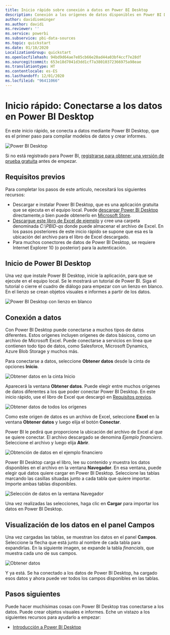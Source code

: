 ```yaml
---
title: Inicio rápido sobre conexión a datos en Power BI Desktop
description: Conexión a los orígenes de datos disponibles en Power BI Desktop
author: davidiseminger
ms.author: davidi
ms.reviewer: ''
ms.service: powerbi
ms.subservice: pbi-data-sources
ms.topic: quickstart
ms.date: 01/10/2020
LocalizationGroup: quickstart
ms.openlocfilehash: 94bd9d64ae7e85cb66e20ad44a03bf4ccf7e28df
ms.sourcegitcommit: 653e18d7041d3dd1cf7a38010372366975a98eae
ms.translationtype: HT
ms.contentlocale: es-ES
ms.lasthandoff: 12/01/2020
ms.locfileid: "96411066"
---
```

# <a name="quickstart-connect-to-data-in-power-bi-desktop"></a>Inicio rápido: Conectarse a los datos en Power BI Desktop

En este inicio rápido, se conecta a datos mediante Power BI Desktop, que es el primer paso para compilar modelos de datos y crear informes.

![Power BI Desktop](media/desktop-what-is-desktop/what-is-desktop_01.png)

Si no está registrado para Power BI, [registrarse para obtener una versión de prueba gratuita](https://app.powerbi.com/signupredirect?pbi_source=web) antes de empezar.

## <a name="prerequisites"></a>Requisitos previos

Para completar los pasos de este artículo, necesitará los siguientes recursos:

* Descargar e instalar Power BI Desktop, que es una aplicación gratuita que se ejecuta en el equipo local. Puede [descargar Power BI Desktop](https://powerbi.microsoft.com/desktop) directamente,o bien puede obtenerlo en [Microsoft Store](https://aka.ms/pbidesktopstore).
* [Descargue este libro de Excel de ejemplo](https://go.microsoft.com/fwlink/?LinkID=521962) y cree una carpeta denominada *C:\PBID-qs* donde puede almacenar el archivo de Excel. En los pasos posteriores de este inicio rápido se supone que esa es la ubicación del archivo para el libro de Excel descargado.
* Para muchos conectores de datos de Power BI Desktop, se requiere Internet Explorer 10 (o posterior) para la autenticación.

## <a name="launch-power-bi-desktop"></a>Inicio de Power BI Desktop

Una vez que instale Power BI Desktop, inicie la aplicación, para que se ejecute en el equipo local. Se le mostrará un tutorial de Power BI. Siga el tutorial o cierre el cuadro de diálogo para empezar con un lienzo en blanco. En el lienzo se crean objetos visuales e informes a partir de los datos.

![Power BI Desktop con lienzo en blanco](media/desktop-quickstart-connect-to-data/qs-connect-data_01.png)

## <a name="connect-to-data"></a>Conexión a datos

Con Power BI Desktop puede conectarse a muchos tipos de datos diferentes. Estos orígenes incluyen orígenes de datos básicos, como un archivo de Microsoft Excel. Puede conectarse a servicios en línea que contienen todo tipo de datos, como Salesforce, Microsoft Dynamics, Azure Blob Storage y muchos más.

Para conectarse a datos, seleccione **Obtener datos** desde la cinta de opciones **Inicio**.

![Obtener datos en la cinta Inicio](media/desktop-quickstart-connect-to-data/qs-connect-data_02.png)

Aparecerá la ventana **Obtener datos**. Puede elegir entre muchos orígenes de datos diferentes a los que poder conectar Power BI Desktop. En este inicio rápido, use el libro de Excel que descargó en [Requisitos previos](#prerequisites).

![Obtener datos de todos los orígenes](media/desktop-quickstart-connect-to-data/qs-connect-data_03.png)

Como este origen de datos es un archivo de Excel, seleccione **Excel** en la ventana **Obtener datos** y luego elija el botón **Conectar**.

Power BI le pedirá que proporcione la ubicación del archivo de Excel al que se quiere conectar. El archivo descargado se denomina *Ejemplo financiero*. Seleccione el archivo y luego elija **Abrir**.

![Obtención de datos en el ejemplo financiero](media/desktop-quickstart-connect-to-data/qs-connect-data_04.png)

Power BI Desktop carga el libro, lee su contenido y muestra los datos disponibles en el archivo en la ventana **Navegador**. En esa ventana, puede elegir qué datos quiere cargar en Power BI Desktop. Seleccione las tablas marcando las casillas situadas junto a cada tabla que quiere importar. Importe ambas tablas disponibles.

![Selección de datos en la ventana Navegador](media/desktop-quickstart-connect-to-data/qs-connect-data_05.png)

Una vez realizadas las selecciones, haga clic en **Cargar** para importar los datos en Power BI Desktop.

## <a name="view-data-in-the-fields-pane"></a>Visualización de los datos en el panel Campos

Una vez cargadas las tablas, se muestran los datos en el panel **Campos**. Seleccione la flecha que está junto al nombre de cada tabla para expandirlas. En la siguiente imagen, se expande la tabla *financials*, que muestra cada uno de sus campos.

![Obtener datos](media/desktop-quickstart-connect-to-data/qs-connect-data_06.png)

Y ya está. Se ha conectado a los datos de Power BI Desktop, ha cargado esos datos y ahora puede ver todos los campos disponibles en las tablas.

## <a name="next-steps"></a>Pasos siguientes

Puede hacer muchísimas cosas con Power BI Desktop tras conectarse a los datos. Puede crear objetos visuales e informes. Eche un vistazo a los siguientes recursos para ayudarlo a empezar:

* [Introducción a Power BI Desktop](../fundamentals/desktop-getting-started.md)
